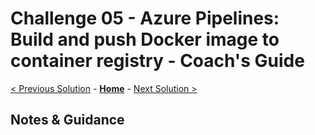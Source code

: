 # Challenge 05 - Azure Pipelines: Build and push Docker image to container registry - Coach's Guide 

[< Previous Solution](./Solution-04.md) - **[Home](./README.md)** - [Next Solution >](./Solution-06.md)

## Notes & Guidance

